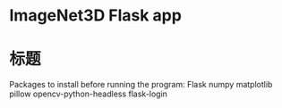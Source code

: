 # ImageNet3D Flask app
# 标题
Packages to install before running the program:
    Flask
    numpy
    matplotlib
    pillow
    opencv-python-headless
    flask-login
<!-- by zhuang xin jian 2205308040315 -->